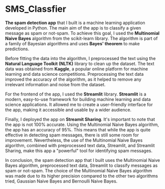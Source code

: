 # SMS_Classfier
__The spam detection app__ that I built is a machine learning application developed in Python. 
The main aim of the app is to classify a given message as spam or not-spam. To achieve this goal, I used the __Multinomial Naive Bayes__ algorithm from the scikit-learn library. 
The algorithm is part of a family of Bayesian algorithms and uses __Bayes' theorem__ to make predictions.

Before fitting the data into the algorithm, I preprocessed the text using the __Natural Language Toolkit (NLTK)__ library to clean up the dataset.
The text data was obtained from __Kaggle__, a popular online platform for machine learning and data science competitions.
Preprocessing the text data improved the accuracy of the algorithm, as it helped to remove any irrelevant information and noise from the dataset.

For the frontend of the app, I used the __Streamlit__ library. __Streamlit__ is a modern, easy-to-use framework for building machine learning and data science applications. It allowed me to create a user-friendly interface for the app, making it accessible and usable by a wider audience.

Finally, I deployed the app on __Streamit Sharing__.
It's important to note that the app is not 100% accurate. Using the Multinomial Naive Bayes algorithm, the app has an accuracy of 95%. This means that while the app is quite effective in detecting spam messages, there is still some room for improvement. Nevertheless, the use of the Multinomial Naive Bayes algorithm, combined with preprocessed text data, Streamlit, and Streamlit Sharing, make this app a "powerful" tool for identifying spam messages.

In conclusion, the spam detection app that I built uses the Multinomial Naive Bayes algorithm, preprocessed text data, Streamlit to classify messages as spam or not-spam. The choice of the Multinomial Naive Bayes algorithm was made due to its higher precision compared to the other two algorithms tried, Gaussian Naive Bayes and Bernoulli Naive Bayes.
